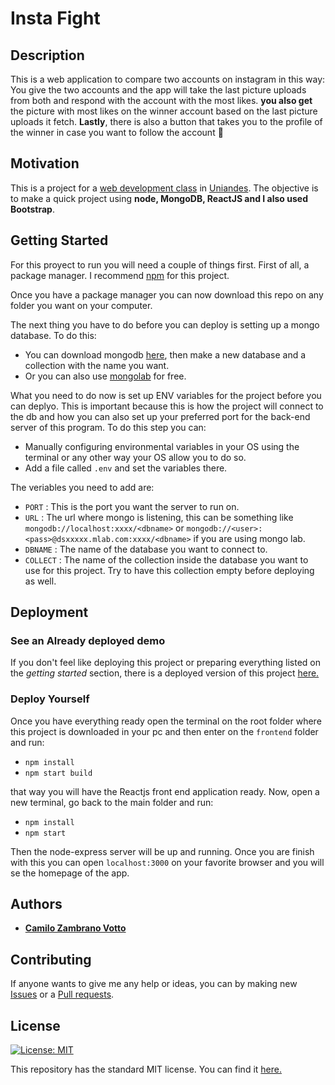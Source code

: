 # Insta Fight
## Description
This is a web application to compare two accounts on instagram in this way: You give the two accounts and the app will take the last picture uploads from both and respond with the account with the most likes. **you also get** the picture with most likes on the winner account based on the last picture uploads it fetch. **Lastly**, there is also a button that takes you to the profile of the winner in case you want to follow the account :tada:

## Motivation
This is a project for a [web development class](http://johnguerra.co/classes/webDevelopment_spring_2018/) in [Uniandes](https://www.uniandes.edu.co). The objective is to make a quick project using **node, MongoDB, ReactJS and I also used Bootstrap**.

## Getting Started
For this proyect to run you will need a couple of things first. First of all, a package manager. I recommend [npm](https://www.npmjs.com/) for this project.

Once you have a package manager you can now download this repo on any folder you want on your computer.

The next thing you have to do before you can deploy is setting up a mongo database. To do this:
* You can download mongodb [here](https://www.mongodb.com), then make a new database and a collection with the name you want.
* Or you can also use [mongolab](mlab.com) for free. 

What you need to do now is set up ENV variables for the project before you can deplyo. This is important because this is how the project will connect to the db and how you can also set up your preferred port for the back-end server of this program. To do this step you can:
* Manually configuring environmental variables in your OS using the terminal or any other way your OS allow you to do so.
* Add a file called `.env` and set the variables there.

The veriables you need to add are:
* `PORT` : This is the port you want the server to run on.
* `URL` : The url where mongo is listening, this can be something like `mongodb://localhost:xxxx/<dbname>` or `mongodb://<user>:<pass>@dsxxxxx.mlab.com:xxxx/<dbname>` if you are using mongo lab.
* `DBNAME` : The name of the database you want to connect to.
* `COLLECT` : The name of the collection inside the database you want to use for this project. Try to have this collection empty before deploying as well.

## Deployment

### See an Already deployed demo

If you don't feel like deploying this project or preparing everything listed on the *getting started* section, there is a deployed version of this project [here.](https://insta-fight.herokuapp.com/)

### Deploy Yourself
Once you have everything ready open the terminal on the root folder where this project is downloaded in your pc and then enter on the `frontend` folder and run:
* ```npm install```
* ```npm start build```

that way you will have the Reactjs front end application ready. Now, open a new terminal, go back to the main folder and run:
* ```npm install```
* ```npm start```

Then the node-express server will be up and running. Once you are finish with this you can open `localhost:3000` on your favorite browser and you will se the homepage of the app.


## Authors
* [__Camilo Zambrano Votto__](https://github.com/cawolfkreo)

## Contributing
If anyone wants to give me any help or ideas, you can by making new [Issues](https://github.com/cawolfkreo/instaFight/issues) or a [Pull requests](https://github.com/cawolfkreo/instaFight/pulls).

## License
[![License: MIT](https://img.shields.io/badge/License-MIT-yellow.svg)](https://opensource.org/licenses/MIT)

This repository has the standard MIT license. You can find it [here.](https://github.com/cawolfkreo/exam-web-dev/blob/master/LICENSE)
